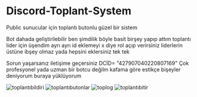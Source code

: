 # Discord-Toplant-System
Public sunucular için toplantı butonlu güzel bir sistem

 Bot dahada geliştirilebilir ben şimdilik böyle basit birşey yapıp attım toplantı lider için üşendim ayrı ayrı id eklemeyi x diye rol açıp verirsiniz liderlerin üstüne ibşey olmaz yada hepsini eklersiniz tek tek

Sorun yaşarsanız iletişime geçersiniz DCİD= "427907040220807169"   Çok profesyonel yada uzman bir botcu değilm kafama göre estikçe bişeyler deniyorum buraya yüklüyorum 
 
![toplantıbildiri](https://github.com/cheffreal/Discord-Toplant-System/assets/79940056/963f64a8-f0b0-472b-906f-3928efcc51cf)
![toplantıbutonlar](https://github.com/cheffreal/Discord-Toplant-System/assets/79940056/2f7cace9-8860-4576-b25b-bfdd8507de82)
![toplog](https://github.com/cheffreal/Discord-Toplant-System/assets/79940056/98be561d-8299-4298-9aec-40c8c6fd16b5)
![toplantıbitir](https://github.com/cheffreal/Discord-Toplant-System/assets/79940056/81e81024-b2e4-4ed2-9c6a-5984a485fb52)
